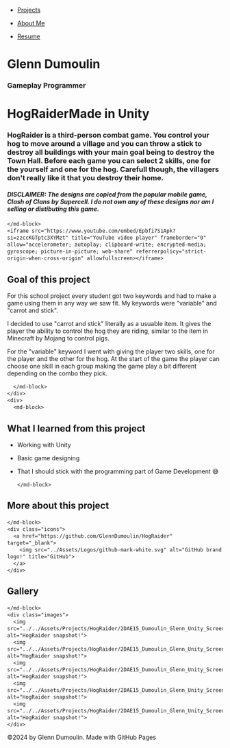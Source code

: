 <link href="../../style.css" rel="stylesheet"/>
<link href="../project-details.css" rel="stylesheet"/>
<script type="module" src="https://md-block.verou.me/md-block.js"></script>

<div class="nav-bar">
  <md-block>

- <a href="../../">Projects</a>
- <a href="../../About/">About Me</a>
- <a href="../../Resume/">Resume</a>

  </md-block>
</div>

<div class="title">
  <md-block>

# Glenn Dumoulin

  </md-block>
  <h3>Gameplay Programmer</h3>
</div>

<div class="content">
  <h1 class="project-title"><span>HogRaider</span><span>Made in Unity</span></h1>
  <div class="intro">
    <md-block>

### HogRaider is a third-person combat game. You control your hog to move around a village and you can throw a stick to destroy all buildings with your main goal being to destroy the Town Hall. Before each game you can select 2 skills, one for the yourself and one for the hog. Carefull though, the villagers don't really like it that you destroy their home.

#### _DISCLAIMER: The designs are copied from the popular mobile game, Clash of Clans by Supercell. I do not own any of these designs nor am I selling or distibuting this game._

    </md-block>
    <iframe src="https://www.youtube.com/embed/Epbfi7S1Apk?si=zzccKGTptc3XYMzt" title="YouTube video player" frameborder="0" allow="accelerometer; autoplay; clipboard-write; encrypted-media; gyroscope; picture-in-picture; web-share" referrerpolicy="strict-origin-when-cross-origin" allowfullscreen></iframe>
  </div>
  <div class="details">
    <div>
      <md-block>

## Goal of this project

For this school project every student got two keywords and had to make a game using them in any way we saw fit. My keywords were "variable" and "carrot and stick".

I decided to use "carrot and stick" literally as a usuable item. It gives the player the ability to control the hog they are riding, similar to the item in Minecraft by Mojang to control pigs.

For the "variable" keyword I went with giving the player two skills, one for the player and the other for the hog. At the start of the game the player can choose one skill in each group making the game play a bit different depending on the combo they pick.

      </md-block>
    </div>
    <div>
      <md-block>

## What I learned from this project

- Working with Unity
- Basic game designing
- That I should stick with the programming part of Game Development 😅

      </md-block>
    </div>
  </div>
  <div class="platforms">
    <md-block>

## More about this project

    </md-block>
    <div class="icons">
      <a href="https://github.com/GlennDumoulin/HogRaider" target="_blank">
        <img src="../Assets/Logos/github-mark-white.svg" alt="GitHub brand logo!" title="GitHub">
      </a>
    </div>
  </div>
  <div class="gallery">
    <md-block>

## Gallery

    </md-block>
    <div class="images">
      <img src="../../Assets/Projects/HogRaider/2DAE15_Dumoulin_Glenn_Unity_Screenshot01.png" alt="HogRaider snapshot!">
      <img src="../../Assets/Projects/HogRaider/2DAE15_Dumoulin_Glenn_Unity_Screenshot02.png" alt="HogRaider snapshot!">
      <img src="../../Assets/Projects/HogRaider/2DAE15_Dumoulin_Glenn_Unity_Screenshot03.png" alt="HogRaider snapshot!">
      <img src="../../Assets/Projects/HogRaider/2DAE15_Dumoulin_Glenn_Unity_Screenshot04.png" alt="HogRaider snapshot!">
      <img src="../../Assets/Projects/HogRaider/2DAE15_Dumoulin_Glenn_Unity_Screenshot05.png" alt="HogRaider snapshot!">
    </div>
  </div>
</div>

<footer>
  <md-block>

©2024 by Glenn Dumoulin. Made with GitHub Pages

  </md-block>
</footer>
